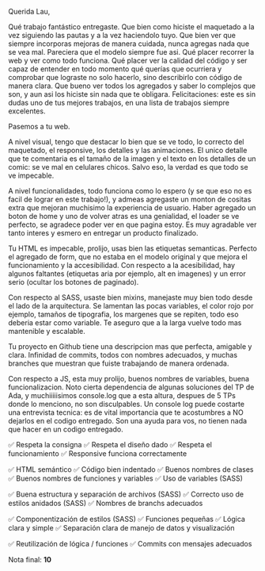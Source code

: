 Querida Lau, 

Qué trabajo fantástico entregaste. Que bien como hiciste el maquetado a la vez siguiendo las pautas y a la vez haciendolo tuyo. Que bien ver que siempre incorporas mejoras de manera cuidada, nunca agregas nada que se vea mal. Pareciera que el modelo siempre fue asi. Qué placer recorrer la web y ver como todo funciona. Qué placer ver la calidad del código y ser capaz de entender en todo momento qué querías que ocurriera y comprobar que lograste no solo hacerlo, sino describirlo con código de manera clara. Que bueno ver todos los agregados y saber lo complejos que son, y aun asi los hiciste sin nada que te obligara. Felicitaciones: este es sin dudas uno de tus mejores trabajos, en una lista de trabajos siempre excelentes. 

Pasemos a tu web. 

A nivel visual, tengo que destacar lo bien que se ve todo, lo correcto del maquetado, el responsive, los detalles y las animaciones. El unico detalle que te comentaria es el tamaño de la imagen y el texto en los detalles de un comic: se ve mal en celulares chicos. Salvo eso, la verdad es que todo se ve impecable. 

A nivel funcionalidades, todo funciona como lo espero (y se que eso no es facil de lograr en este trabajo!), y admeas agregaste un monton de cositas extra que mejoran muchisimo la experiencia de usuario. Haber agregado un boton de home y uno de volver atras es una genialidad, el loader se ve perfecto, se agradece poder ver en que pagina estoy. Es muy agradable ver tanto interes y esmero en entregar un producto finalizado.

Tu HTML es impecable, prolijo, usas bien las etiquetas semanticas. Perfecto el agregado de form, que no estaba en el modelo original y que mejora el funcionamiento y la accesibilidad. Con respecto a la acesibilidad, hay algunos faltantes (etiquetas aria por ejemplo, alt en imagenes) y un error serio (ocultar los botones de paginado). 

Con respecto al SASS, usaste bien mixins, manejaste muy bien todo desde el lado de la arquitectura. Se lamentan las pocas variables, el color rojo por ejemplo, tamaños de tipografia, los margenes que se repiten, todo eso deberia estar como variable. Te aseguro que a la larga vuelve todo mas mantenible y escalable. 

Tu proyecto en Github tiene una descripcion mas que perfecta, amigable y clara. Infinidad de commits, todos con nombres adecuados, y muchas branches que muestran que fuiste trabajando de manera ordenada. 

Con respecto a JS, esta muy prolijo, buenos nombres de variables, buena funcionalizacion. Noto cierta dependencia de algunas soluciones del TP de Ada, y muchiiiiisimos console.log que a esta altura, despues de 5 TPs donde lo menciono, no son disculpables. Un console log puede costarte una entrevista tecnica: es de vital importancia que te acostumbres a NO dejarlos en el codigo entregado. Son una ayuda para vos, no tienen nada que hacer en un codigo entregado. 

  ✅ Respeta la consigna
  ✅ Respeta el diseño dado
  ✅ Respeta el funcionamiento
  ✅ Responsive funciona correctamente

  ✅ HTML semántico
  ✅ Código bien indentado
  ✅ Buenos nombres de clases
  ✅ Buenos nombres de funciones y variables
  ✅ Uso de variables (SASS)

  ✅ Buena estructura y separación de archivos (SASS)
  ✅ Correcto uso de estilos anidados (SASS)
  ✅ Nombres de branchs adecuados

  ✅ Componentización de estilos (SASS)
  ✅ Funciones pequeñas
  ✅ Lógica clara y simple
  ✅ Separación clara de manejo de datos y visualización

  ✅ Reutilización de lógica / funciones
  ✅ Commits con mensajes adecuados

Nota final: **10**
